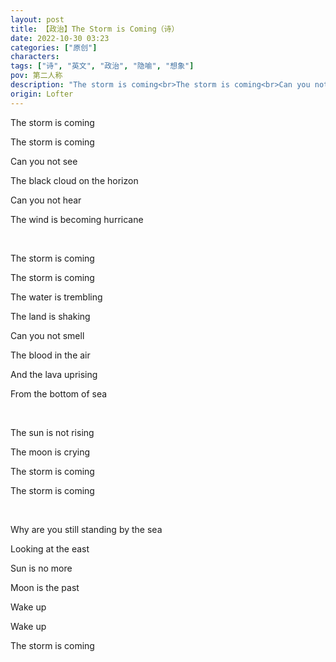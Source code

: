 ```yaml
---
layout: post
title: 【政治】The Storm is Coming（诗）
date: 2022-10-30 03:23
categories: ["原创"]
characters: 
tags: ["诗", "英文", "政治", "隐喻", "想象"]
pov: 第二人称
description: "The storm is coming<br>The storm is coming<br>Can you not see<br>The black cloud on the horizon<br>Can you not hear<br>The wind is becoming hurricane<br>..."
origin: Lofter
---
```


The storm is coming

The storm is coming

Can you not see

The black cloud on the horizon

Can you not hear

The wind is becoming hurricane

<br>

The storm is coming

The storm is coming

The water is trembling

The land is shaking

Can you not smell

The blood in the air

And the lava uprising

From the bottom of sea

<br>

The sun is not rising

The moon is crying

The storm is coming

The storm is coming

<br>

Why are you still standing by the sea

Looking at the east

Sun is no more

Moon is the past

Wake up

Wake up

The storm is coming
